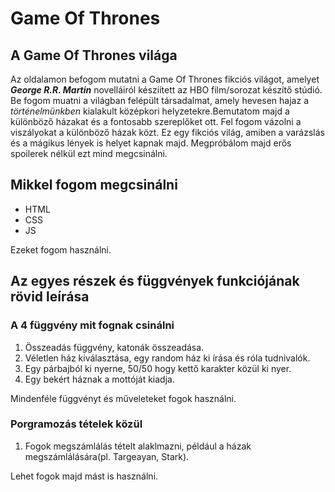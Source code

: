 # Game Of Thrones

## A Game Of Thrones világa

Az oldalamon befogom mutatni a Game Of Thrones fikciós világot, amelyet ***George R.R. Martin*** novelláiról késziített az HBO film/sorozat készítő stúdió. Be fogom muatni a világban felépült társadalmat, amely hevesen hajaz a *történelmünkben* kialakult középkori helyzetekre.Bemutatom majd a különböző házakat és a fontosabb szereplőket ott.
Fel fogom vázolni a viszályokat a különböző házak közt.
Ez egy fikciós világ, amiben a varázslás és a mágikus lények is helyet kapnak majd.
Megpróbálom majd erős spoilerek nélkül ezt mind megcsinálni.
## Mikkel fogom megcsinálni
- HTML
- CSS
- JS

Ezeket fogom használni.

## Az egyes részek és függvények funkciójának rövid leírása

### A 4 függvény mit fognak csinálni

1. Összeadás függvény, katonák összeadása.
2. Véletlen ház kiválasztása, egy random ház ki írása és róla tudnivalók.
3. Egy párbajból ki nyerne, 50/50 hogy kettő karakter közül ki nyer.
4. Egy bekért háznak a mottóját kiadja.

Mindenféle függvényt és műveleteket fogok használni.

### Porgramozás tételek közül
1. Fogok megszámlálás tételt alaklmazni, például a házak megszámlálására(pl. Targeayan, Stark).

Lehet fogok majd mást is használni.




